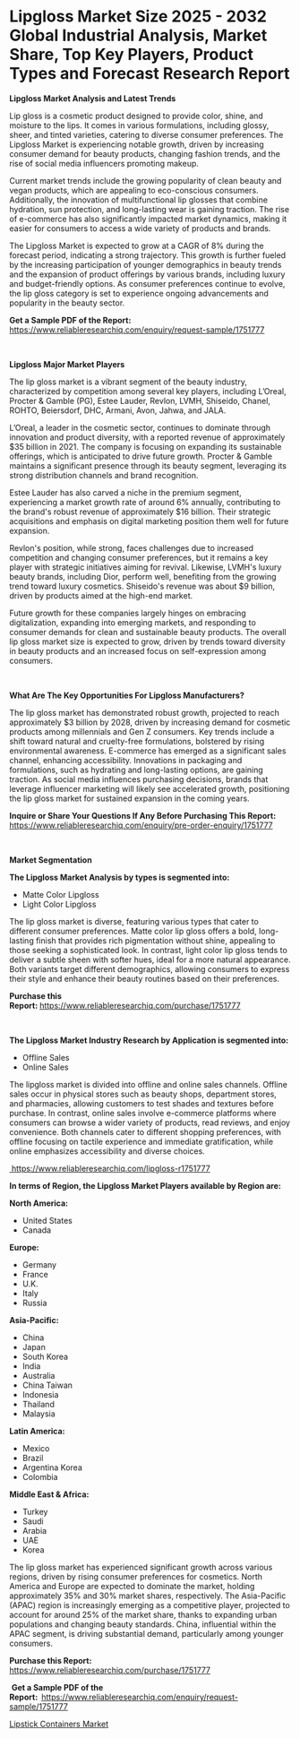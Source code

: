 <p><h1>Lipgloss Market Size 2025 - 2032 Global Industrial Analysis, Market Share, Top Key Players, Product Types and Forecast Research Report</h1></p><p><strong>Lipgloss Market Analysis and Latest Trends</strong></p>
<p><p>Lip gloss is a cosmetic product designed to provide color, shine, and moisture to the lips. It comes in various formulations, including glossy, sheer, and tinted varieties, catering to diverse consumer preferences. The Lipgloss Market is experiencing notable growth, driven by increasing consumer demand for beauty products, changing fashion trends, and the rise of social media influencers promoting makeup.</p><p>Current market trends include the growing popularity of clean beauty and vegan products, which are appealing to eco-conscious consumers. Additionally, the innovation of multifunctional lip glosses that combine hydration, sun protection, and long-lasting wear is gaining traction. The rise of e-commerce has also significantly impacted market dynamics, making it easier for consumers to access a wide variety of products and brands.</p><p>The Lipgloss Market is expected to grow at a CAGR of 8% during the forecast period, indicating a strong trajectory. This growth is further fueled by the increasing participation of younger demographics in beauty trends and the expansion of product offerings by various brands, including luxury and budget-friendly options. As consumer preferences continue to evolve, the lip gloss category is set to experience ongoing advancements and popularity in the beauty sector.</p></p>
<p><strong>Get a Sample PDF of the Report:&nbsp;</strong> <a href="https://www.reliableresearchiq.com/enquiry/request-sample/1751777?utm_campaign=2222&utm_medium=2&utm_source=Github&utm_content=ia&utm_term=07022025&utm_id=lipgloss">https://www.reliableresearchiq.com/enquiry/request-sample/1751777</a></p>
<p>&nbsp;</p>
<p><strong>Lipgloss Major Market Players</strong></p>
<p><p>The lip gloss market is a vibrant segment of the beauty industry, characterized by competition among several key players, including L’Oreal, Procter & Gamble (PG), Estee Lauder, Revlon, LVMH, Shiseido, Chanel, ROHTO, Beiersdorf, DHC, Armani, Avon, Jahwa, and JALA.</p><p>L’Oreal, a leader in the cosmetic sector, continues to dominate through innovation and product diversity, with a reported revenue of approximately $35 billion in 2021. The company is focusing on expanding its sustainable offerings, which is anticipated to drive future growth. Procter & Gamble maintains a significant presence through its beauty segment, leveraging its strong distribution channels and brand recognition.</p><p>Estee Lauder has also carved a niche in the premium segment, experiencing a market growth rate of around 6% annually, contributing to the brand's robust revenue of approximately $16 billion. Their strategic acquisitions and emphasis on digital marketing position them well for future expansion. </p><p>Revlon's position, while strong, faces challenges due to increased competition and changing consumer preferences, but it remains a key player with strategic initiatives aiming for revival. Likewise, LVMH's luxury beauty brands, including Dior, perform well, benefiting from the growing trend toward luxury cosmetics. Shiseido's revenue was about $9 billion, driven by products aimed at the high-end market.</p><p>Future growth for these companies largely hinges on embracing digitalization, expanding into emerging markets, and responding to consumer demands for clean and sustainable beauty products. The overall lip gloss market size is expected to grow, driven by trends toward diversity in beauty products and an increased focus on self-expression among consumers.</p></p>
<p>&nbsp;</p>
<p><strong>What Are The Key Opportunities For Lipgloss Manufacturers?</strong></p>
<p><p>The lip gloss market has demonstrated robust growth, projected to reach approximately $3 billion by 2028, driven by increasing demand for cosmetic products among millennials and Gen Z consumers. Key trends include a shift toward natural and cruelty-free formulations, bolstered by rising environmental awareness. E-commerce has emerged as a significant sales channel, enhancing accessibility. Innovations in packaging and formulations, such as hydrating and long-lasting options, are gaining traction. As social media influences purchasing decisions, brands that leverage influencer marketing will likely see accelerated growth, positioning the lip gloss market for sustained expansion in the coming years.</p></p>
<p><strong>Inquire or Share Your Questions If Any Before Purchasing This Report:</strong> <a href="https://www.reliableresearchiq.com/enquiry/pre-order-enquiry/1751777?utm_campaign=2222&utm_medium=2&utm_source=Github&utm_content=ia&utm_term=07022025&utm_id=lipgloss">https://www.reliableresearchiq.com/enquiry/pre-order-enquiry/1751777</a></p>
<p>&nbsp;</p>
<p><strong>Market Segmentation</strong></p>
<p><strong>The Lipgloss Market Analysis by types is segmented into:</strong></p>
<p><ul><li>Matte Color Lipgloss</li><li>Light Color Lipgloss</li></ul></p>
<p><p>The lip gloss market is diverse, featuring various types that cater to different consumer preferences. Matte color lip gloss offers a bold, long-lasting finish that provides rich pigmentation without shine, appealing to those seeking a sophisticated look. In contrast, light color lip gloss tends to deliver a subtle sheen with softer hues, ideal for a more natural appearance. Both variants target different demographics, allowing consumers to express their style and enhance their beauty routines based on their preferences.</p></p>
<p><strong>Purchase this Report:&nbsp;</strong><a href="https://www.reliableresearchiq.com/purchase/1751777?utm_campaign=2222&utm_medium=2&utm_source=Github&utm_content=ia&utm_term=07022025&utm_id=lipgloss">https://www.reliableresearchiq.com/purchase/1751777</a></p>
<p>&nbsp;</p>
<p><strong>The Lipgloss Market Industry Research by Application is segmented into:</strong></p>
<p><ul><li>Offline Sales</li><li>Online Sales</li></ul></p>
<p><p>The lipgloss market is divided into offline and online sales channels. Offline sales occur in physical stores such as beauty shops, department stores, and pharmacies, allowing customers to test shades and textures before purchase. In contrast, online sales involve e-commerce platforms where consumers can browse a wider variety of products, read reviews, and enjoy convenience. Both channels cater to different shopping preferences, with offline focusing on tactile experience and immediate gratification, while online emphasizes accessibility and diverse choices.</p></p>
<p><a href="https://www.reliableresearchiq.com/lipgloss-r1751777?utm_campaign=2222&utm_medium=2&utm_source=Github&utm_content=ia&utm_term=07022025&utm_id=lipgloss">&nbsp;https://www.reliableresearchiq.com/lipgloss-r1751777</a></p>
<p><strong>In terms of Region, the Lipgloss Market Players available by Region are:</strong></p>
<p>
    <p> <strong> North America: </strong>
        <ul>
            <li>United States</li>
            <li>Canada</li>
        </ul>
        </p> 
    <p> <strong> Europe: </strong>
        <ul>
            <li>Germany</li>
            <li>France</li>
            <li>U.K.</li>
            <li>Italy</li>
            <li>Russia</li>
        </ul>
        </p> 
    <p> <strong> Asia-Pacific: </strong>
        <ul>
            <li>China</li>
            <li>Japan</li>
            <li>South Korea</li>
            <li>India</li>
            <li>Australia</li>
            <li>China Taiwan</li>
            <li>Indonesia</li>
            <li>Thailand</li>
            <li>Malaysia</li>
        </ul>
        </p> 
    <p> <strong> Latin America: </strong>
        <ul>
            <li>Mexico</li>
            <li>Brazil</li>
            <li>Argentina Korea</li>
            <li>Colombia</li>
        </ul>
        </p> 
    <p> <strong> Middle East & Africa: </strong>
        <ul>
            <li>Turkey</li>
            <li>Saudi</li>
            <li>Arabia</li>
            <li>UAE</li>
            <li>Korea</li>
        </ul>
    </p>
    </p>
<p><p>The lip gloss market has experienced significant growth across various regions, driven by rising consumer preferences for cosmetics. North America and Europe are expected to dominate the market, holding approximately 35% and 30% market shares, respectively. The Asia-Pacific (APAC) region is increasingly emerging as a competitive player, projected to account for around 25% of the market share, thanks to expanding urban populations and changing beauty standards. China, influential within the APAC segment, is driving substantial demand, particularly among younger consumers.</p></p>
<p><strong>Purchase this Report: </strong><a href="https://www.reliableresearchiq.com/purchase/1751777?utm_campaign=2222&utm_medium=2&utm_source=Github&utm_content=ia&utm_term=07022025&utm_id=lipgloss">https://www.reliableresearchiq.com/purchase/1751777</a></p>
<p>&nbsp;<strong>Get a Sample PDF of the Report:&nbsp;&nbsp;</strong><a href="https://www.reliableresearchiq.com/enquiry/request-sample/1751777?utm_campaign=2222&utm_medium=2&utm_source=Github&utm_content=ia&utm_term=07022025&utm_id=lipgloss">https://www.reliableresearchiq.com/enquiry/request-sample/1751777</a></p>
<p><strong></strong></p>
<p><p><a href="https://github.com/LilianFaulkner65/Market-Research-Report-List-1/blob/main/lipstick-containers-market.md?utm_campaign=2222&utm_medium=2&utm_source=Github&utm_content=ia&utm_term=07022025&utm_id=lipgloss">Lipstick Containers Market</a></p></p>